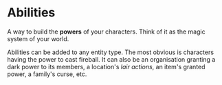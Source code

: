 # Abilities

A way to build the **powers** of your characters. Think of it as the magic system of your world.

Abilities can be added to any entity type. The most obvious is characters having the power to cast fireball. It can also be an organisation granting a dark power to its members, a location's _lair actions_, an item's granted power, a family's curse, etc.